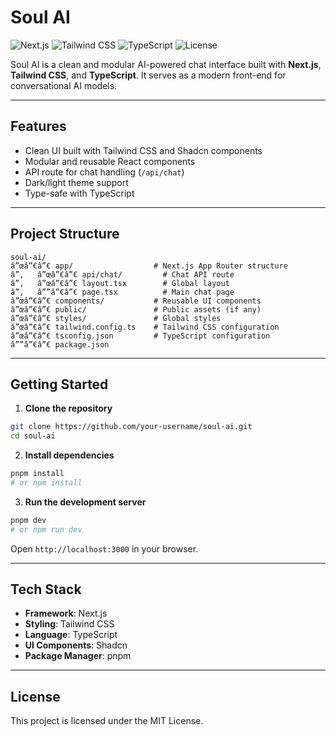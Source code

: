 
# Soul AI

![Next.js](https://img.shields.io/badge/Next.js-000000?style=for-the-badge&logo=next.js&logoColor=white)
![Tailwind CSS](https://img.shields.io/badge/TailwindCSS-06B6D4?style=for-the-badge&logo=tailwindcss&logoColor=white)
![TypeScript](https://img.shields.io/badge/TypeScript-3178C6?style=for-the-badge&logo=typescript&logoColor=white)
![License](https://img.shields.io/badge/License-MIT-green?style=for-the-badge)

Soul AI is a clean and modular AI-powered chat interface built with **Next.js**, **Tailwind CSS**, and **TypeScript**. It serves as a modern front-end for conversational AI models.

---

## Features

- Clean UI built with Tailwind CSS and Shadcn components
- Modular and reusable React components
- API route for chat handling (`/api/chat`)
- Dark/light theme support
- Type-safe with TypeScript

---

## Project Structure

```
soul-ai/
â”œâ”€â”€ app/                  # Next.js App Router structure
â”‚   â”œâ”€â”€ api/chat/         # Chat API route
â”‚   â”œâ”€â”€ layout.tsx        # Global layout
â”‚   â””â”€â”€ page.tsx          # Main chat page
â”œâ”€â”€ components/           # Reusable UI components
â”œâ”€â”€ public/               # Public assets (if any)
â”œâ”€â”€ styles/               # Global styles
â”œâ”€â”€ tailwind.config.ts    # Tailwind CSS configuration
â”œâ”€â”€ tsconfig.json         # TypeScript configuration
â””â”€â”€ package.json
```

---

## Getting Started

1. **Clone the repository**
```bash
git clone https://github.com/your-username/soul-ai.git
cd soul-ai
```

2. **Install dependencies**
```bash
pnpm install
# or npm install
```

3. **Run the development server**
```bash
pnpm dev
# or npm run dev
```

Open `http://localhost:3000` in your browser.

---

## Tech Stack

- **Framework**: Next.js
- **Styling**: Tailwind CSS
- **Language**: TypeScript
- **UI Components**: Shadcn
- **Package Manager**: pnpm

---

## License

This project is licensed under the MIT License.
